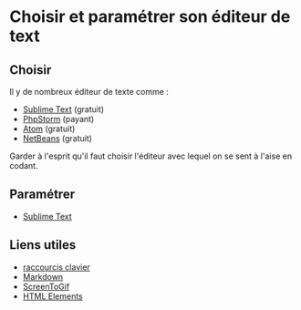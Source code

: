 # Choisir et paramétrer son éditeur de text

## Choisir

Il y de nombreux éditeur de texte comme :

- [Sublime Text](https://www.sublimetext.com) (gratuit)
- [PhpStorm](https://www.jetbrains.com/phpstorm/) (payant)
- [Atom](https://atom.io/) (gratuit)
- [NetBeans](https://netbeans.org/downloads/) (gratuit)


Garder à l'esprit qu'il faut choisir l'éditeur avec lequel on se sent à l'aise en codant.


## Paramétrer

- [Sublime Text](sublime-text.md)


## Liens utiles

- [raccourcis clavier](https://www.cheatography.com/)
- [Markdown](https://github.com/adam-p/markdown-here/wiki/Markdown-Cheatsheet)
- [ScreenToGif](http://www.screentogif.com/)
- [HTML Elements](https://www.sitepoint.com/20-html-elements-better-text-semantics/)
